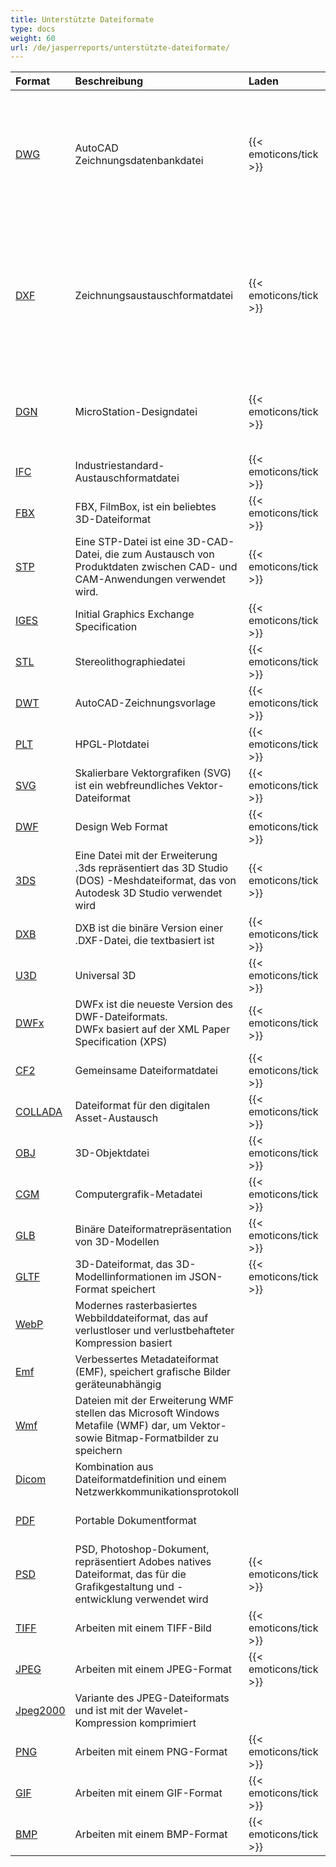 ```yaml
---
title: Unterstützte Dateiformate
type: docs
weight: 60
url: /de/jasperreports/unterstützte-dateiformate/
---
```


|**Format**|**Beschreibung**|**Laden**|**Speichern**|**Bemerkungen**|
| :- | :- | :- | :- | :- |
|[DWG](https://docs.fileformat.com/cad/dwg/)|AutoCAD Zeichnungsdatenbankdatei|{{< emoticons/tick >}}| |- 3D-Solids (Kegel, Kugel, Torus, Zylinder, Kasten, Keil)<br />- Verdrahtete Modelle.<br />- Grundlegende Ansichtswürfel-Positionen.<br />- 3D-Flächen.|
|[DXF](https://docs.fileformat.com/cad/dxf/)|Zeichnungsaustauschformatdatei|{{< emoticons/tick >}}|{{< emoticons/tick >}} (Teilweise unterstützt)|- 3D-Solids (Kegel, Kugel, Torus, Zylinder, Kasten, Keil)<br />- Verdrahtete Modelle.<br />- Grundlegende Ansichtswürfel-Positionen.<br />- 3D-Flächen.<br />- Oberflächen, Meshes|
|[DGN](https://docs.fileformat.com/cad/dgn/)|MicroStation-Designdatei|{{< emoticons/tick >}}| |- 3D-Solids (Kegel, Kugel, Torus, Zylinder, Kasten, Keil)<br />- Oberflächen, Meshes|
|[IFC](https://docs.fileformat.com/cad/ifc/)|Industriestandard-Austauschformatdatei|{{< emoticons/tick >}}|{{< emoticons/tick >}}| |
|[FBX](https://docs.fileformat.com/3d/fbx/)|FBX, FilmBox, ist ein beliebtes 3D-Dateiformat|{{< emoticons/tick >}}|{{< emoticons/tick >}}| |
|[STP](https://docs.fileformat.com/3d/stp/)|Eine STP-Datei ist eine 3D-CAD-Datei, die zum Austausch von Produktdaten zwischen CAD- und CAM-Anwendungen verwendet wird.|{{< emoticons/tick >}}|{{< emoticons/tick >}}| |
|[IGES](https://docs.fileformat.com/cad/iges/)|Initial Graphics Exchange Specification|{{< emoticons/tick >}}| | |
|[STL](https://docs.fileformat.com/cad/stl/)|Stereolithographiedatei|{{< emoticons/tick >}}| | |
|[DWT](https://docs.fileformat.com/cad/dwt/)|AutoCAD-Zeichnungsvorlage|{{< emoticons/tick >}}| | |
|[PLT](https://docs.fileformat.com/cad/plt/)|HPGL-Plotdatei|{{< emoticons/tick >}}| | |
|[SVG](https://docs.fileformat.com/page-description-language/svg/)|Skalierbare Vektorgrafiken (SVG) ist ein webfreundliches Vektor-Dateiformat|{{< emoticons/tick >}}|{{< emoticons/tick >}}| |
|[DWF](https://docs.fileformat.com/cad/dwf/)|Design Web Format|{{< emoticons/tick >}}|{{< emoticons/tick >}}| |
|[3DS](https://docs.fileformat.com/3d/3ds/)|Eine Datei mit der Erweiterung .3ds repräsentiert das 3D Studio (DOS) -Meshdateiformat, das von Autodesk 3D Studio verwendet wird|{{< emoticons/tick >}}|{{< emoticons/tick >}}| |
|[DXB](https://docs.fileformat.com/cad/dxb/)|DXB ist die binäre Version einer .DXF-Datei, die textbasiert ist|{{< emoticons/tick >}}| | |
|[U3D](https://docs.fileformat.com/3d/u3d/)|Universal 3D|{{< emoticons/tick >}}|{{< emoticons/tick >}}| |
|[DWFx](https://docs.fileformat.com/cad/dwfx/)|DWFx ist die neueste Version des DWF-Dateiformats. <br />DWFx basiert auf der XML Paper Specification (XPS)|{{< emoticons/tick >}}|{{< emoticons/tick >}}| |
|[CF2](https://docs.fileformat.com/cad/cf2/)|Gemeinsame Dateiformatdatei|{{< emoticons/tick >}}| | |
|[COLLADA](https://docs.fileformat.com/3d/dae/)|Dateiformat für den digitalen Asset-Austausch|{{< emoticons/tick >}}| | |
|[OBJ](https://docs.fileformat.com/3d/obj/)|3D-Objektdatei|{{< emoticons/tick >}}|{{< emoticons/tick >}}| |
|[CGM](https://docs.fileformat.com/page-description-language/cgm/)|Computergrafik-Metadatei|{{< emoticons/tick >}}|{{< emoticons/tick >}}| |
|[GLB](https://docs.fileformat.com/3d/glb/)|Binäre Dateiformatrepräsentation von 3D-Modellen|{{< emoticons/tick >}}|{{< emoticons/tick >}}| |
|[GLTF](https://docs.fileformat.com/3d/gltf/)|3D-Dateiformat, das 3D-Modellinformationen im JSON-Format speichert|{{< emoticons/tick >}}|{{< emoticons/tick >}}| |
|[WebP](https://docs.fileformat.com/image/webp/)|Modernes rasterbasiertes Webbilddateiformat, das auf verlustloser und verlustbehafteter Kompression basiert||{{< emoticons/tick >}}| |
|[Emf](https://docs.fileformat.com/image/emf/)|Verbessertes Metadateiformat (EMF), speichert grafische Bilder geräteunabhängig||{{< emoticons/tick >}}| |
|[Wmf](https://docs.fileformat.com/image/wmf/)|Dateien mit der Erweiterung WMF stellen das Microsoft Windows Metafile (WMF) dar, um Vektor- sowie Bitmap-Formatbilder zu speichern||{{< emoticons/tick >}}| |
|[Dicom](https://docs.fileformat.com/image/dicom/)|Kombination aus Dateiformatdefinition und einem Netzwerkkommunikationsprotokoll||{{< emoticons/tick >}}| |
|[PDF](https://docs.fileformat.com/pdf/)|Portable Dokumentformat| |{{< emoticons/tick >}}| |
|[PSD](https://docs.fileformat.com/image/psd/)|PSD, Photoshop-Dokument, repräsentiert Adobes natives Dateiformat, das für die Grafikgestaltung und -entwicklung verwendet wird|{{< emoticons/tick >}}|{{< emoticons/tick >}}| |
|[TIFF](https://docs.fileformat.com/image/tiff/)|Arbeiten mit einem TIFF-Bild|{{< emoticons/tick >}}|{{< emoticons/tick >}}| |
|[JPEG](https://docs.fileformat.com/image/jpeg/)|Arbeiten mit einem JPEG-Format|{{< emoticons/tick >}}|{{< emoticons/tick >}}| |
|[Jpeg2000](https://docs.fileformat.com/image/j2c/)|Variante des JPEG-Dateiformats und ist mit der Wavelet-Kompression komprimiert||{{< emoticons/tick >}}| |
|[PNG](https://docs.fileformat.com/image/png/)|Arbeiten mit einem PNG-Format|{{< emoticons/tick >}}|{{< emoticons/tick >}}| |
|[GIF](https://docs.fileformat.com/image/gif/)|Arbeiten mit einem GIF-Format|{{< emoticons/tick >}}|{{< emoticons/tick >}}| |
|[BMP](https://docs.fileformat.com/image/bmp/)|Arbeiten mit einem BMP-Format|{{< emoticons/tick >}}|{{< emoticons/tick >}}| |
